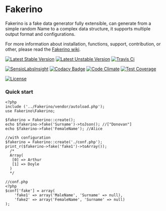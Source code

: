 # Fakerino
Fakerino is a fake data generator fully extensible,
can generate from a simple random Name to a complex data structure, 
it supports multiple output format and configurations.

For more information about installation, functions, support, contribution, or other,
please read the [Fakerino wiki].

[![Latest Stable Version](https://poser.pugx.org/fakerino/fakerino/v/stable.svg)](https://packagist.org/packages/fakerino/fakerino) [![Latest Unstable Version](https://poser.pugx.org/fakerino/fakerino/v/unstable.svg)](https://packagist.org/packages/fakerino/fakerino)  [![Travis Ci](https://travis-ci.org/niklongstone/Fakerino.svg?branch=master)](https://travis-ci.org/niklongstone/Fakerino)

[![SensioLabsInsight](https://insight.sensiolabs.com/projects/4e7de12a-8fc4-4626-a33d-3287a20f02f6/mini.png)](https://insight.sensiolabs.com/projects/4e7de12a-8fc4-4626-a33d-3287a20f02f6)
[![Codacy Badge](https://www.codacy.com/project/badge/ff6ba56b25fe4d6486a0c6f86e55d172)](https://www.codacy.com/public/niklongstone/Fakerino)
[![Code Climate](https://codeclimate.com/github/niklongstone/Fakerino/badges/gpa.svg)](https://codeclimate.com/github/niklongstone/Fakerino)
[![Test Coverage](https://codeclimate.com/github/niklongstone/Fakerino/badges/coverage.svg)](https://codeclimate.com/github/niklongstone/Fakerino)


[![License](https://poser.pugx.org/fakerino/fakerino/license.svg)](https://packagist.org/packages/fakerino/fakerino)
### Quick start
```
<?php
include ('../Fakerino/vendor/autoload.php');
use Fakerino\Fakerino;

$fakerino = Fakerino::create();
echo $fakerino->fake('Surname')->toJson(); //["Donovan"]
echo $fakerino->fake('FemaleName'); //Alice

//with configuration
$fakerino = Fakerino::create('./conf.php');
print_r($fakerino->fake('fake1')->toArray());
  /*
  Array(
   [0] => Arthur
   [1] => Doyle
  )
  */
```

```
//conf.php
<?php
$conf['fake'] = array(
    'fake1' => array('MaleName', 'Surname' => null),
    'fake2' => array('FemaleName', 'Surname' => null)
);
```


[Fakerino wiki]:https://github.com/niklongstone/Fakerino/wiki
